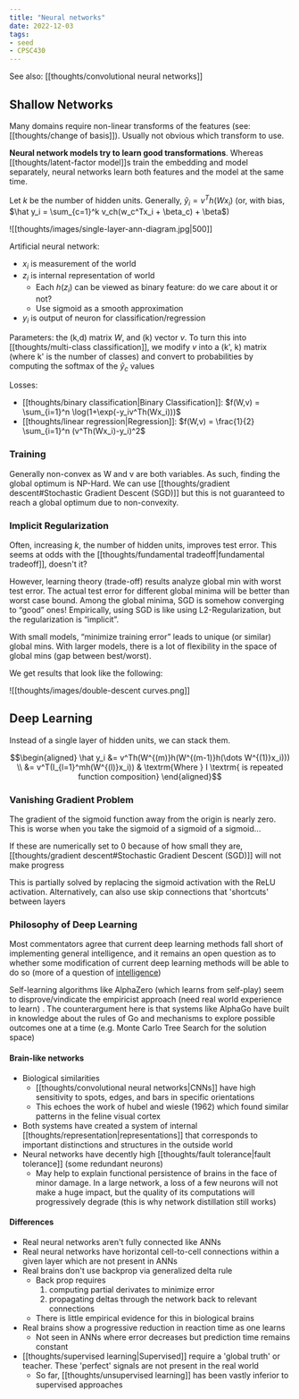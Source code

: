 ```yaml
---
title: "Neural networks"
date: 2022-12-03
tags:
- seed
- CPSC430
---
```


See also: [[thoughts/convolutional neural networks]]

## Shallow Networks
Many domains require non-linear transforms of the features (see: [[thoughts/change of basis]]). Usually not obvious which transform to use.

**Neural network models try to learn good transformations**. Whereas [[thoughts/latent-factor model]]s train the embedding and model separately, neural networks learn both features and the model at the same time.

Let $k$ be the number of hidden units. Generally, $\hat y_i = v^Th(Wx_i)$ (or, with bias, $\hat y_i = \sum_{c=1}^k v_ch(w_c^Tx_i + \beta_c) + \beta$)

![[thoughts/images/single-layer-ann-diagram.jpg|500]]

Artificial neural network:
- $x_i$ is measurement of the world
- $z_i$ is internal representation of world
	- Each $h(z_i)$ can be viewed as binary feature: do we care about it or not?
	- Use sigmoid as a smooth approximation
- $y_i$ is output of neuron for classification/regression

Parameters: the (k,d) matrix $W$, and (k) vector $v$. To turn this into [[thoughts/multi-class classification]], we modify $v$ into a (k', k) matrix (where k' is the number of classes) and convert to probabilities by computing the softmax of the $\hat y_c$ values

Losses:
- [[thoughts/binary classification|Binary Classification]]: $f(W,v) = \sum_{i=1}^n \log(1+\exp(-y_iv^Th(Wx_i)))$
- [[thoughts/linear regression|Regression]]: $f(W,v) = \frac{1}{2} \sum_{i=1}^n (v^Th(Wx_i)-y_i)^2$

### Training
Generally non-convex as W and v are both variables. As such, finding the global optimum is NP-Hard. We can use [[thoughts/gradient descent#Stochastic Gradient Descent (SGD)]] but this is not guaranteed to reach a global optimum due to non-convexity.

### Implicit Regularization
Often, increasing $k$, the number of hidden units, improves test error. This seems at odds with the [[thoughts/fundamental tradeoff|fundamental tradeoff]], doesn't it?


However, learning theory (trade-off) results analyze global min with worst test error. The actual test error for different global minima will be better than worst case bound. Among the global minima, SGD is somehow converging to “good” ones! Empirically, using SGD is like using L2-Regularization, but the regularization is “implicit”.

With small models, “minimize training error” leads to unique (or similar) global mins. With larger models, there is a lot of flexibility in the space of global mins (gap between best/worst).

We get results that look like the following: 

![[thoughts/images/double-descent curves.png]]

## Deep Learning
Instead of a single layer of hidden units, we can stack them.

$$\begin{aligned}
\hat y_i &= v^Th(W^{(m)}h(W^{(m-1)}h(\dots W^{(1)}x_i))) \\
&= v^T(I_{l=1}^mh(W^{(l)}x_i)) & \textrm{Where } I \textrm{ is repeated function composition}
\end{aligned}$$

### Vanishing Gradient Problem
The gradient of the sigmoid function away from the origin is nearly zero. This is worse when you take the sigmoid of a sigmoid of a sigmoid...

If these are numerically set to 0 because of how small they are, [[thoughts/gradient descent#Stochastic Gradient Descent (SGD)]] will not make progress

This is partially solved by replacing the sigmoid activation with the ReLU activation. Alternatively, can also use skip connections that 'shortcuts' between layers

### Philosophy of Deep Learning
Most commentators agree that current deep learning methods fall short of implementing general intelligence, and it remains an open question as to whether some modification of current deep learning methods will be able to do so (more of a question of [intelligence](/thoughts/intelligence))

Self-learning algorithms like AlphaZero (which learns from self-play) seem to disprove/vindicate the empiricist approach (need real world experience to learn)
. The counterargument here is that systems like AlphaGo have built in knowledge about the rules of Go and mechanisms to explore possible outcomes one at a time (e.g. Monte Carlo Tree Search for the solution space)

#### Brain-like networks
-  Biological similarities
	-   [[thoughts/convolutional neural networks|CNNs]] have high sensitivity to spots, edges, and bars in specific orientations
	-  This echoes the work of hubel and wiesle (1962) which found similar patterns in the feline visual cortex
-  Both systems have created a system of internal [[thoughts/representation|representations]] that corresponds to important distinctions and structures in the outside world
-  Neural networks have decently high [[thoughts/fault tolerance|fault tolerance]] (some redundant neurons)
	-   May help to explain functional persistence of brains in the face of minor damage. In a large network, a loss of a few neurons will not make a huge impact, but the quality of its computations will progressively degrade (this is why network distillation still works)

#### Differences
-   Real neural networks aren't fully connected like ANNs
-   Real neural networks have horizontal cell-to-cell connections within a given layer which are not present in ANNs
-   Real brains don't use backprop via generalized delta rule
	-   Back prop requires
		1.  computing partial derivates to minimize error
		2.  propagating deltas through the network back to relevant connections
	-   There is little empirical evidence for this in biological brains
-   Real brains show a progressive reduction in reaction time as one learns
	-   Not seen in ANNs where error decreases but prediction time remains constant
-   [[thoughts/supervised learning|Supervised]] require a 'global truth' or teacher. These 'perfect' signals are not present in the real world
	- So far, [[thoughts/unsupervised learning]] has been vastly inferior to supervised approaches